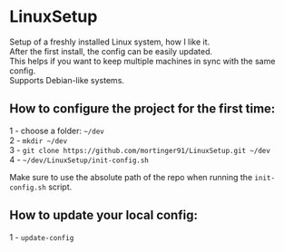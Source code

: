 # LinuxSetup

Setup of a freshly installed Linux system, how I like it.  
After the first install, the config can be easily updated.  
This helps if you want to keep multiple machines in sync with the same config.  
Supports Debian-like systems.

## How to configure the project for the first time:

1 - choose a folder: `~/dev`  
2 - `mkdir ~/dev`  
3 - `git clone https://github.com/mortinger91/LinuxSetup.git ~/dev`  
4 - `~/dev/LinuxSetup/init-config.sh`

Make sure to use the absolute path of the repo when running the `init-config.sh` script.

## How to update your local config:

1 - `update-config`
